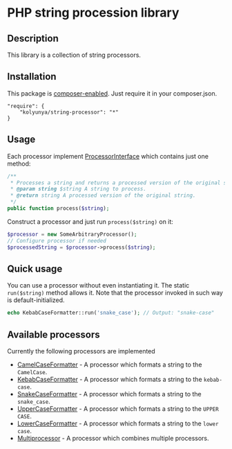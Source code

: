 # PHP string procession library

## Description
This library is a collection of string processors.

## Installation

This package is [composer-enabled](https://packagist.org/packages/kolyunya/string-processor). Just require it in your composer.json.
~~~
"require": {
    "kolyunya/string-processor": "*"
}
~~~

## Usage
Each processor implement [ProcessorInterface](https://github.com/Kolyunya/string-processor/blob/master/sources/ProcessorInterface.php) which contains just one method:
~~~php
/**
 * Processes a string and returns a processed version of the original string.
 * @param string $string A string to process.
 * @return string A processed version of the original string.
 */
public function process($string);
~~~

Construct a processor and just run `process($string)` on it:
~~~php
$processor = new SomeArbitraryProcessor();
// Configure processor if needed
$processedString = $processor->process($string);
~~~

## Quick usage
You can use a processor without even instantiating it. The static `run($string)` method allows it. Note that the processor invoked in such way is default-initialized.
~~~php
echo KebabCaseFormatter::run('snake_case'); // Output: "snake-case"
~~~

## Available processors
Currently the following processors are implemented
* [CamelCaseFormatter](https://github.com/Kolyunya/string-processor/blob/master/sources/CaseSwitcher/CamelCaseFormatter.php) - A processor which formats a string to the `CamelCase`.
* [KebabCaseFormatter](https://github.com/Kolyunya/string-processor/blob/master/sources/CaseSwitcher/KebabCaseFormatter.php) - A processor which formats a string to the `kebab-case`.
* [SnakeCaseFormatter](https://github.com/Kolyunya/string-processor/blob/master/sources/CaseSwitcher/SnakeCaseFormatter.php) - A processor which formats a string to the `snake_case`.
* [UpperCaseFormatter](https://github.com/Kolyunya/string-processor/blob/master/sources/CaseSwitcher/UpperCaseFormatter.php) - A processor which formats a string to the `UPPER CASE`.
* [LowerCaseFormatter](https://github.com/Kolyunya/string-processor/blob/master/sources/CaseSwitcher/LowerCaseFormatter.php) - A processor which formats a string to the `lower case`.
* [Multiprocessor](https://github.com/Kolyunya/string-processor/blob/master/sources/Multiprocessor.php) - A processor which combines multiple processors.
